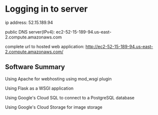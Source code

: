 # Logging in to server

ip address: 52.15.189.94

public DNS server(IPv4): ec2-52-15-189-94.us-east-2.compute.amazonaws.com

complete url to hosted web application: http://ec2-52-15-189-94.us-east-2.compute.amazonaws.com/

## Software Summary

Using Apache for webhosting using mod_wsgi plugin

Using Flask as a WSGI application

Using Google's Cloud SQL to connect to a PostgreSQL database

Using Google's Cloud Storage for image storage




